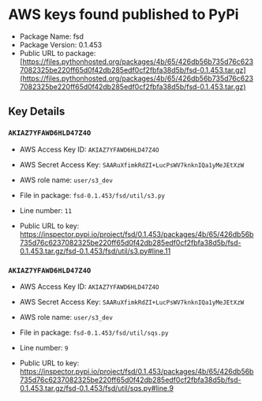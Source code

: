 # AWS keys found published to PyPi

* Package Name: fsd
* Package Version: 0.1.453
* Public URL to package: [https://files.pythonhosted.org/packages/4b/65/426db56b735d76c6237082325be220ff65d0f42db285edf0cf2fbfa38d5b/fsd-0.1.453.tar.gz](https://files.pythonhosted.org/packages/4b/65/426db56b735d76c6237082325be220ff65d0f42db285edf0cf2fbfa38d5b/fsd-0.1.453.tar.gz)

## Key Details

### `AKIAZ7YFAWD6HLD47Z4O`

* AWS Access Key ID: `AKIAZ7YFAWD6HLD47Z4O`
* AWS Secret Access Key: `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` 
* AWS role name: `user/s3_dev`
* File in package: `fsd-0.1.453/fsd/util/s3.py`
* Line number: `11`

* Public URL to key: https://inspector.pypi.io/project/fsd/0.1.453/packages/4b/65/426db56b735d76c6237082325be220ff65d0f42db285edf0cf2fbfa38d5b/fsd-0.1.453.tar.gz/fsd-0.1.453/fsd/util/s3.py#line.11



### `AKIAZ7YFAWD6HLD47Z4O`

* AWS Access Key ID: `AKIAZ7YFAWD6HLD47Z4O`
* AWS Secret Access Key: `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` 
* AWS role name: `user/s3_dev`
* File in package: `fsd-0.1.453/fsd/util/sqs.py`
* Line number: `9`

* Public URL to key: https://inspector.pypi.io/project/fsd/0.1.453/packages/4b/65/426db56b735d76c6237082325be220ff65d0f42db285edf0cf2fbfa38d5b/fsd-0.1.453.tar.gz/fsd-0.1.453/fsd/util/sqs.py#line.9


